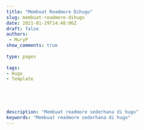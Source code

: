 ```yaml
---
title: "Membuat Readmore Dihugo"
slug: membuat-readmore-dihugo
date: 2021-01-29T14:48:06Z
draft: false 
authors:
 - MuryP
show_comments: true 
 
type: pages 
 
tags: 
- Hugo
- Template


 
 
 
description: "Membuat readmore sederhana di hugo" 
keywords: "Membuat readmore sederhana di hugo" 
--- 
```


